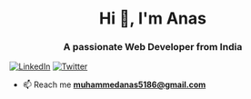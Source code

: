 <h1 align="center">Hi 👋, I'm Anas</h1>
<h3 align="center">A passionate Web Developer from India</h3>

[![LinkedIn](https://img.shields.io/badge/LinkedIn-%230077B5.svg?logo=linkedin&logoColor=white)](https://linkedin.com/in/https://www.linkedin.com/in/anaskhan7/) [![Twitter](https://img.shields.io/badge/Twitter-%231DA1F2.svg?logo=Twitter&logoColor=white)](https://twitter.com/m_anas_dev) 
- 📫 Reach me **muhammedanas5186@gmail.com**
